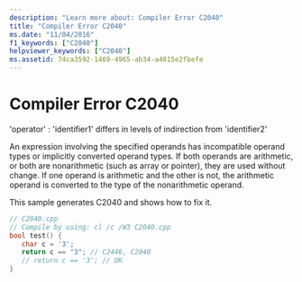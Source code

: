 ```yaml
---
description: "Learn more about: Compiler Error C2040"
title: "Compiler Error C2040"
ms.date: "11/04/2016"
f1_keywords: ["C2040"]
helpviewer_keywords: ["C2040"]
ms.assetid: 74ca3592-1469-4965-ab34-a4815e2fbefe
---
```

# Compiler Error C2040

'operator' : 'identifier1' differs in levels of indirection from 'identifier2'

An expression involving the specified operands has incompatible operand types or implicitly converted operand types. If both operands are arithmetic, or both are nonarithmetic (such as array or pointer), they are used without change. If one operand is arithmetic and the other is not, the arithmetic operand is converted to the type of the nonarithmetic operand.

This sample generates C2040 and shows how to fix it.

```cpp
// C2040.cpp
// Compile by using: cl /c /W3 C2040.cpp
bool test() {
   char c = '3';
   return c == "3"; // C2446, C2040
   // return c == '3'; // OK
}
```
